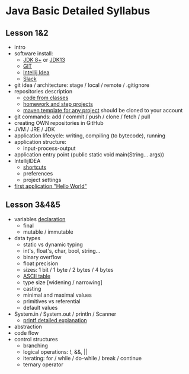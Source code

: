 # Java Basic Detailed Syllabus

## Lesson 1&2

- intro
- software install:
  - [JDK 8+](https://www.oracle.com/java/technologies/javase-jdk8-downloads.html) or [JDK13](https://www.oracle.com/java/technologies/javase-jdk13-downloads.html)
  - [GIT](https://git-scm.com/downloads)
  - [Intellij Idea](https://www.jetbrains.com/idea/download)
  - [Slack](https://slack.com/intl/en-en/downloads)
- git idea / architecture: stage / local / remote / .gitignore
- repositories description
  - [code from classes](https://github.com/elvintaghizade14/java-course-1-classes.git)
  - [homework and step projects](https://github.com/elvintaghizade14/java-course-1-classes.git)
  - [maven template for any project](https://github.com/elvintaghizade14/java-maven-template-1.git) should be cloned to your account
- git commands: add / commit / push / clone / fetch / pull
- creating OWN repositories in GitHub
- JVM / JRE / JDK
- application lifecycle: writing, compiling (to bytecode), running
- application structure:
  - input-process-output
- application entry point (public static void main(String... args))
- IntellijIDEA
  - [shortcuts](https://resources.jetbrains.com/storage/products/intellij-idea/docs/IntelliJIDEA_ReferenceCard.pdf)
  - preferences
  - project settings
- [first application "Hello World"](../../lesson02/HelloWorldApp.java)

## Lesson 3&4&5

- variables [declaration](../../lesson03/DataTypes.java)
  - final
  - mutable / immutable
- data types
  - static vs dynamic typing
  - int's, float's, char, bool, string...
  - binary overflow
  - float precision
  - sizes: 1 bit / 1 byte / 2 bytes / 4 bytes
  - [ASCII table](http://www.asciitable.com/index/asciifull.gif)
  - type size [widening / narrowing]
  - casting
  - minimal and maximal values
  - primitives vs referential
  - default values
- System.in / System.out / println / Scanner
  - [printf detailed explanation](https://www.baeldung.com/java-printstream-printf)
- abstraction
- code flow
- control structures
  - branching
  - logical operations: !, &&, ||
  - iterating: for / while / do-while / break / continue
  - ternary operator